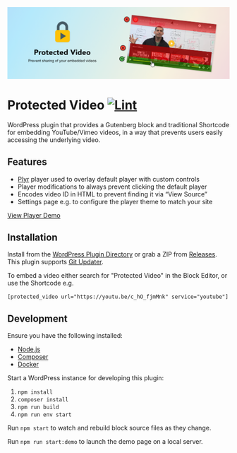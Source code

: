 ![Banner](.wordpress-org/banner-1544x500.png)

# Protected Video [![Lint](https://github.com/AlecRust/protected-video/actions/workflows/lint.yml/badge.svg)](https://github.com/AlecRust/protected-video/actions/workflows/lint.yml)

WordPress plugin that provides a Gutenberg block and traditional Shortcode for embedding YouTube/Vimeo videos, in a way that prevents users easily accessing the underlying video.

## Features

- [Plyr](https://plyr.io/) player used to overlay default player with custom controls
- Player modifications to always prevent clicking the default player
- Encodes video ID in HTML to prevent finding it via “View Source”
- Settings page e.g. to configure the player theme to match your site

[View Player Demo](https://protected-video.alecrust.com/)

## Installation

Install from the [WordPress Plugin Directory](https://wordpress.org/plugins/protected-video/) or grab a ZIP from
[Releases](https://github.com/AlecRust/protected-video/releases). This plugin supports [Git Updater](https://github.com/afragen/git-updater).

To embed a video either search for "Protected Video" in the Block Editor, or use the Shortcode e.g.

    [protected_video url="https://youtu.be/c_hO_fjmMnk" service="youtube"]

## Development

Ensure you have the following installed:

- [Node.js](https://nodejs.org/)
- [Composer](https://getcomposer.org/)
- [Docker](https://www.docker.com/)

Start a WordPress instance for developing this plugin:

1. `npm install`
2. `composer install`
3. `npm run build`
4. `npm run env start`

Run `npm start` to watch and rebuild block source files as they change.

Run `npm run start:demo` to launch the demo page on a local server.
